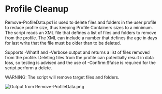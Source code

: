 # Profile Cleanup

Remove-ProfileData.ps1 is used to delete files and folders in the user profile to reduce profile size, thus keeping Profile Containers sizes to a minimum. The script reads an XML file that defines a list of files and folders to remove from the profile. The XML can include a number that defines the age in days for last write that the file must be older than to be deleted.

Supports -WhatIf and -Verbose output and returns a list of files removed from the profile. Deleting files from the profile can potentially result in data loss, so testing is advised and the use of -Confirm:$false is required for the script perform a delete.

WARNING: The script will remove target files and folders.

![Output from Remove-ProfileData.png](https://raw.githubusercontent.com/aaronparker/FSLogix/master/img/ProfileDataOutput.png "Output from Remove-ProfileData.png")